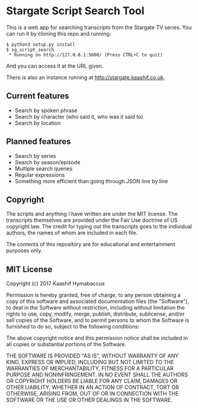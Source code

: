 # Stargate Script Search Tool

This is a web app for searching transcripts from the Stargate TV
series. You can run it by cloning this repo and running:

	$ python3 setup.py install
	$ sg_script_search
	 * Running on http://127.0.0.1:5000/ (Press CTRL+C to quit)

And you can access it at the URL given.

There is also an instance running at <http://stargate.kaashif.co.uk>.

## Current features

* Search by spoken phrase
* Search by character (who said it, who was it said to)
* Search by location

## Planned features

* Search by series
* Search by season/episode
* Multiple search queries
* Regular expressions
* Something more efficient than going through JSON line by line

## Copyright

The scripts and anything I have written are under the MIT license. The
transcripts themselves are provided under the Fair Use doctrine of US
copyright law. The credit for typing out the transcripts goes to the
individual authors, the names of whom are included in each file.

The contents of this repository are for educational and entertainment
purposes only.

## MIT License
Copyright (c) 2017 Kaashif Hymabaccus

Permission is hereby granted, free of charge, to any person obtaining
a copy of this software and associated documentation files (the
"Software"), to deal in the Software without restriction, including
without limitation the rights to use, copy, modify, merge, publish,
distribute, sublicense, and/or sell copies of the Software, and to
permit persons to whom the Software is furnished to do so, subject to
the following conditions:

The above copyright notice and this permission notice shall be
included in all copies or substantial portions of the Software.

THE SOFTWARE IS PROVIDED "AS IS", WITHOUT WARRANTY OF ANY KIND,
EXPRESS OR IMPLIED, INCLUDING BUT NOT LIMITED TO THE WARRANTIES OF
MERCHANTABILITY, FITNESS FOR A PARTICULAR PURPOSE AND
NONINFRINGEMENT. IN NO EVENT SHALL THE AUTHORS OR COPYRIGHT HOLDERS BE
LIABLE FOR ANY CLAIM, DAMAGES OR OTHER LIABILITY, WHETHER IN AN ACTION
OF CONTRACT, TORT OR OTHERWISE, ARISING FROM, OUT OF OR IN CONNECTION
WITH THE SOFTWARE OR THE USE OR OTHER DEALINGS IN THE SOFTWARE.
